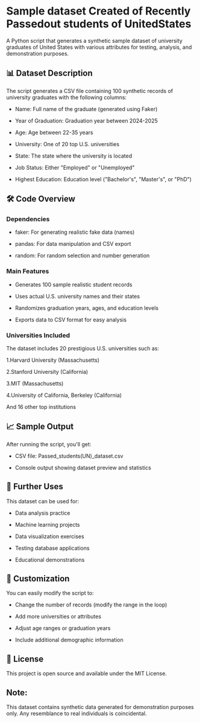 # Sample dataset Created of Recently Passedout students of UnitedStates
A Python script that generates a synthetic sample dataset of university graduates of United States with various attributes for testing, analysis, and demonstration purposes.

## 📊 Dataset Description
The script generates a CSV file containing 100 synthetic records of university graduates with the following columns:

- Name: Full name of the graduate (generated using Faker)

- Year of Graduation: Graduation year between 2024-2025

- Age: Age between 22-35 years

- University: One of 20 top U.S. universities

- State: The state where the university is located

- Job Status: Either "Employed" or "Unemployed"

- Highest Education: Education level ("Bachelor's", "Master's", or "PhD")

## 🛠️ Code Overview
### Dependencies
- faker: For generating realistic fake data (names)

- pandas: For data manipulation and CSV export

- random: For random selection and number generation

### Main Features
- Generates 100 sample realistic student records

- Uses actual U.S. university names and their states

- Randomizes graduation years, ages, and education levels

- Exports data to CSV format for easy analysis

### Universities Included
The dataset includes 20 prestigious U.S. universities such as:

1.Harvard University (Massachusetts)

2.Stanford University (California)

3.MIT (Massachusetts)

4.University of California, Berkeley (California)

And 16 other top institutions

## 📈 Sample Output
After running the script, you'll get:

- CSV file: Passed_students(UN)_dataset.csv

- Console output showing dataset preview and statistics

## 🎯 Further Uses
This dataset can be used for:

- Data analysis practice

- Machine learning projects

- Data visualization exercises

- Testing database applications

- Educational demonstrations

## 🔧 Customization
You can easily modify the script to:

- Change the number of records (modify the range in the loop)

- Add more universities or attributes

- Adjust age ranges or graduation years

- Include additional demographic information

## 📝 License
This project is open source and available under the MIT License.

## Note:
This dataset contains synthetic data generated for demonstration purposes only. Any resemblance to real individuals is coincidental.
